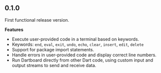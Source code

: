 ## 0.1.0

First functional release version.

**Features**
- Execute user-provided code in a terminal based on keywords.
- Keywords: `end`, `eval`, `exit`, `undo`, `echo`, `clear`, `insert`, `edit`, `delete`
- Support for package import statements.
- Handle errors in user-provided code and display correct line numbers.
- Run Dartboard directly from other Dart code, using custom input and output streams to send and receive data.
